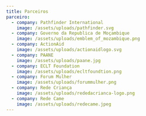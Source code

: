 ```yaml
---
title: Parceiros
parceiro:
  - company: Pathfinder International
    image: /assets/uploads/pathfinder.svg
  - company: Governo da Republica de Moçambique
    image: /assets/uploads/emblem_of_mozambique.png
  - company: ActionAid
    image: /assets/uploads/actionaidlogo.svg
  - company: PAANE
    image: /assets/uploads/paane.jpg
  - company: ECLT Foundation
    image: /assets/uploads/ecltfoundtion.png
  - company: Forum Mulher
    image: /assets/uploads/forummulher.png
  - company: Rede Criança
    image: /assets/uploads/rededacrianca-logo.png
  - company: Rede Came
    image: /assets/uploads/redecame.jpeg
---
```


